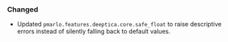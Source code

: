 ### Changed
- Updated `pmarlo.features.deeptica.core.safe_float` to raise descriptive errors instead of silently falling back to default values.
